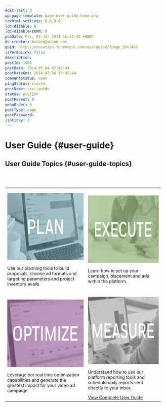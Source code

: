 ```yaml
---
edit-last: 3
wp-page-template: page-user-guide-home.php
rawhtml-settings: 0,0,0,0
ldc-disable: 0
ldc-disable-comm: 0
pubDate: Fri, 04 Jul 2014 15:42:44 +0000
dc-creator: hchang@adobe.com
guid: http://education.tubemogul.com/userguide/?page_id=1406
isPermaLink: false
description: 
postId: 1406
postDate: 2014-07-04 07:42:44
postDateGmt: 2014-07-04 15:42:44
commentStatus: open
pingStatus: closed
postName: user-guide
status: publish
postParent: 0
menuOrder: 0
postType: page
postPassword: 
isSticky: 0
---
```


# User Guide {#user-guide}

## User Guide Topics {#user-guide-topics}

<table>
 <tr> 
  <td> <p><a href="user-guide/planning.md"><img class="aligncenter wp-image-2444" src="assets/planv2-300x171.jpg" alt="Planv2" width="380" height="217"></a></p>  <p>Use our planning tools to build proposals, choose ad formats and targeting parameters and project inventory avails.</p>  </td> 
  <br> 
  <td>  <p><a href="user-guide/execution.md"><img class="aligncenter wp-image-2445" src="assets/executev2-300x171.jpg" alt="Executev2" width="380" height="217"></a></p>  <p>Learn how to set up your campaign, placement and ads within the platform.</p>  </td> 
 </tr>
 <tr> 
  <td>  <p><a href="user-guide/optimization.md"><img class="aligncenter wp-image-2446" src="assets/optimizev2-300x171.jpg" alt="Optimizev2" width="380" height="217"></a></p>  <p>Leverage our real time optimization capabilities and generate the greatest impact for your video ad campaign.</p>  </td> 
  <br> 
  <td>  <p><a href="user-guide/measurement.md"><img class="aligncenter wp-image-2447" src="assets/measurev2-300x171.jpg" alt="Measurev2" width="380" height="217"></a></p>  <p>Understand how to use our platform reporting tools and schedule daily reports sent directly to your inbox.</p>  <a href="user-guide/planning.md">View Complete User Guide</a> </td> 
 </tr>
</table>

